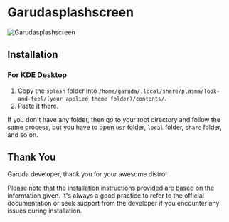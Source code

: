 # Garudasplashscreen

![Garudasplashscreen](https://github.com/jacksparrow2040/Garudasplashscreen/blob/main/look.png)

## Installation

### For KDE Desktop
1. Copy the `splash` folder into `/home/garuda/.local/share/plasma/look-and-feel/(your applied theme folder)/contents/`.
2. Paste it there.

If you don't have any folder, then go to your root directory and follow the same process, but you have to open `usr` folder, `local` folder, `share` folder, and so on.

## Thank You
Garuda developer, thank you for your awesome distro!

Please note that the installation instructions provided are based on the information given. It's always a good practice to refer to the official documentation or seek support from the developer if you encounter any issues during installation.
